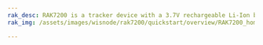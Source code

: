 ```yaml
---
rak_desc: RAK7200 is a tracker device with a 3.7V rechargeable Li-Ion battery and a GPS modem. The LoRa and GPS antenna are integrated inside the casing. It has a built-in digital motion, barometer, and 9-axis sensor, which includes a triple-axis gyroscope, a triple-axis accelerometer, and a triple-axis magnetometer. 
rak_img: /assets/images/wisnode/rak7200/quickstart/overview/RAK7200_home.png

---
```


<rk-redirect to="/Product-Categories/WisNode/RAK7200/Overview/" />
